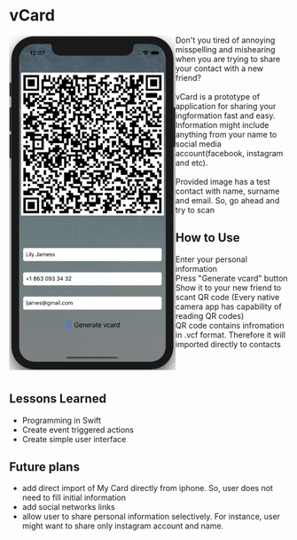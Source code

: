 # vCard
<img align="left" src=https://github.com/yerlansharipov/vcard/blob/master/meal3/back.png width=300/>
Don't you tired of annoying misspelling and mishearing when you are trying to share your contact with a new friend? 
<br />
<br />
vCard is a prototype of application for sharing your ingformation fast and easy. Information might include anything from your name to social media account(facebook, instagram and etc).
<br />
<br />
Provided image has a test contact with name, surname and email. So, go ahead and try to scan



## How to Use
- Enter your personal information
- Press "Generate vcard" button
- Show it to your new friend to scant QR code (Every native camera app has capability of reading QR codes)
- QR code contains infromation in .vcf format. Therefore it will imported directly to contacts

<br />
<br />

## Lessons Learned
- Programming in Swift
- Create event triggered actions
- Create simple user interface

## Future plans
- add direct import of My Card directly from iphone. So, user does not need to fill initial information
- add social networks links
- allow user to share personal information selectively. For instance, user might want to share only instagram account and name. 

